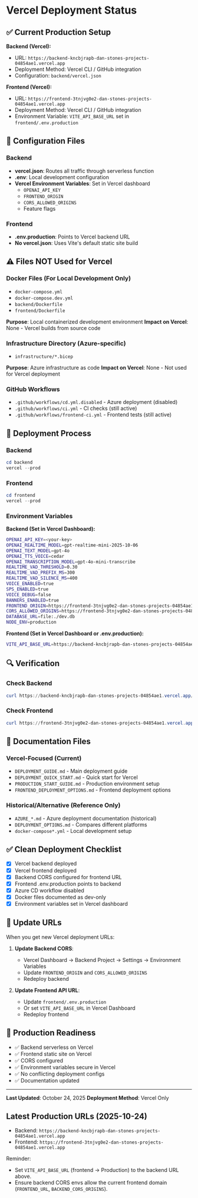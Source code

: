 # Vercel Deployment Status

## ✅ Current Production Setup

**Backend (Vercel):**
- URL: `https://backend-kncbjrapb-dan-stones-projects-04854ae1.vercel.app`
- Deployment Method: Vercel CLI / GitHub integration
- Configuration: `backend/vercel.json`

**Frontend (Vercel):**
- URL: `https://frontend-3tnjvg0e2-dan-stones-projects-04854ae1.vercel.app`
- Deployment Method: Vercel CLI / GitHub integration
- Environment Variable: `VITE_API_BASE_URL` set in `frontend/.env.production`

## 🔧 Configuration Files

### Backend
- **vercel.json**: Routes all traffic through serverless function
- **.env**: Local development configuration
- **Vercel Environment Variables**: Set in Vercel dashboard
   - `OPENAI_API_KEY`
   - `FRONTEND_ORIGIN`
   - `CORS_ALLOWED_ORIGINS`
   - Feature flags

### Frontend
- **.env.production**: Points to Vercel backend URL
- **No vercel.json**: Uses Vite's default static site build

## ⚠️ Files NOT Used for Vercel

### Docker Files (For Local Development Only)
- `docker-compose.yml`
- `docker-compose.dev.yml`
- `backend/Dockerfile`
- `frontend/Dockerfile`

**Purpose**: Local containerized development environment
**Impact on Vercel**: None - Vercel builds from source code

### Infrastructure Directory (Azure-specific)
- `infrastructure/*.bicep`

**Purpose**: Azure infrastructure as code
**Impact on Vercel**: None - Not used for Vercel deployment

### GitHub Workflows
- `.github/workflows/cd.yml.disabled` - Azure deployment (disabled)
- `.github/workflows/ci.yml` - CI checks (still active)
- `.github/workflows/frontend-ci.yml` - Frontend tests (still active)

## 🚀 Deployment Process

### Backend
```powershell
cd backend
vercel --prod
```

### Frontend
```powershell
cd frontend
vercel --prod
```

### Environment Variables

**Backend (Set in Vercel Dashboard):**
```bash
OPENAI_API_KEY=<your-key>
OPENAI_REALTIME_MODEL=gpt-realtime-mini-2025-10-06
OPENAI_TEXT_MODEL=gpt-4o
OPENAI_TTS_VOICE=cedar
OPENAI_TRANSCRIPTION_MODEL=gpt-4o-mini-transcribe
REALTIME_VAD_THRESHOLD=0.30
REALTIME_VAD_PREFIX_MS=300
REALTIME_VAD_SILENCE_MS=400
VOICE_ENABLED=true
SPS_ENABLED=true
VOICE_DEBUG=false
BANNERS_ENABLED=true
FRONTEND_ORIGIN=https://frontend-3tnjvg0e2-dan-stones-projects-04854ae1.vercel.app
CORS_ALLOWED_ORIGINS=https://frontend-3tnjvg0e2-dan-stones-projects-04854ae1.vercel.app
DATABASE_URL=file:./dev.db
NODE_ENV=production
```

**Frontend (Set in Vercel Dashboard or .env.production):**
```bash
VITE_API_BASE_URL=https://backend-kncbjrapb-dan-stones-projects-04854ae1.vercel.app
```

## 🔍 Verification

### Check Backend
```powershell
curl https://backend-kncbjrapb-dan-stones-projects-04854ae1.vercel.app/health
```

### Check Frontend
```powershell
curl https://frontend-3tnjvg0e2-dan-stones-projects-04854ae1.vercel.app
```

## 📝 Documentation Files

### Vercel-Focused (Current)
- `DEPLOYMENT_GUIDE.md` - Main deployment guide
- `DEPLOYMENT_QUICK_START.md` - Quick start for Vercel
- `PRODUCTION_START_GUIDE.md` - Production environment setup
- `FRONTEND_DEPLOYMENT_OPTIONS.md` - Frontend deployment options

### Historical/Alternative (Reference Only)
- `AZURE_*.md` - Azure deployment documentation (historical)
- `DEPLOYMENT_OPTIONS.md` - Compares different platforms
- `docker-compose*.yml` - Local development setup

## ✅ Clean Deployment Checklist

- [x] Vercel backend deployed
- [x] Vercel frontend deployed
- [x] Backend CORS configured for frontend URL
- [x] Frontend .env.production points to backend
- [x] Azure CD workflow disabled
- [x] Docker files documented as dev-only
- [x] Environment variables set in Vercel dashboard

## 🔄 Update URLs

When you get new Vercel deployment URLs:

1. **Update Backend CORS**:
   - Vercel Dashboard → Backend Project → Settings → Environment Variables
   - Update `FRONTEND_ORIGIN` and `CORS_ALLOWED_ORIGINS`
   - Redeploy backend

2. **Update Frontend API URL**:
   - Update `frontend/.env.production`
   - Or set `VITE_API_BASE_URL` in Vercel Dashboard
   - Redeploy frontend

## 🎯 Production Readiness

- ✅ Backend serverless on Vercel
- ✅ Frontend static site on Vercel
- ✅ CORS configured
- ✅ Environment variables secure in Vercel
- ✅ No conflicting deployment configs
- ✅ Documentation updated

---

**Last Updated**: October 24, 2025
**Deployment Method**: Vercel Only

## Latest Production URLs (2025-10-24)

- Backend: `https://backend-kncbjrapb-dan-stones-projects-04854ae1.vercel.app`
- Frontend: `https://frontend-3tnjvg0e2-dan-stones-projects-04854ae1.vercel.app`

Reminder:
 
- Set `VITE_API_BASE_URL` (frontend → Production) to the backend URL above.
- Ensure backend CORS envs allow the current frontend domain (`FRONTEND_URL`, `BACKEND_CORS_ORIGINS`).
 
